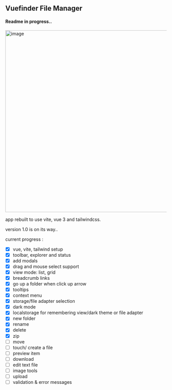 ## Vuefinder File Manager

#### Readme in progress..


<img width="568" alt="image" src="https://user-images.githubusercontent.com/712404/185764648-83d92aa4-1edc-4e9d-86ee-4cf364dc48c0.png">


app rebuilt to use vite, vue 3 and tailwindcss.

version 1.0 is on its way..

current progress :

- [x] vue, vite, tailwind setup
- [x] toolbar, explorer and status
- [x] add modals
- [x] drag and mouse select support
- [x] view mode: list, grid
- [x] breadcrumb links
- [x] go up a folder when click up arrow
- [x] tooltips
- [x] context menu
- [x] storage/file adapter selection
- [x] dark mode
- [x] localstorage for remembering view/dark theme or file adapter
- [x] new folder
- [x] rename
- [x] delete
- [x] zip
- [ ] move
- [ ] touch/ create a file
- [ ] preview item
- [ ] download
- [ ] edit text file
- [ ] image tools
- [ ] upload
- [ ] validation & error messages
